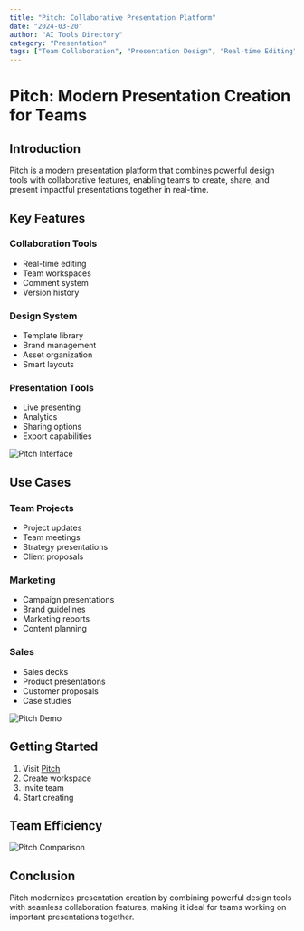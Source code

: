 ```yaml
---
title: "Pitch: Collaborative Presentation Platform"
date: "2024-03-20"
author: "AI Tools Directory"
category: "Presentation"
tags: ["Team Collaboration", "Presentation Design", "Real-time Editing"]
---
```


# Pitch: Modern Presentation Creation for Teams

## Introduction

Pitch is a modern presentation platform that combines powerful design tools with collaborative features, enabling teams to create, share, and present impactful presentations together in real-time.

## Key Features

### Collaboration Tools
- Real-time editing
- Team workspaces
- Comment system
- Version history

### Design System
- Template library
- Brand management
- Asset organization
- Smart layouts

### Presentation Tools
- Live presenting
- Analytics
- Sharing options
- Export capabilities

![Pitch Interface](/imgs/pitch/interface.jpg)

## Use Cases

### Team Projects
- Project updates
- Team meetings
- Strategy presentations
- Client proposals

### Marketing
- Campaign presentations
- Brand guidelines
- Marketing reports
- Content planning

### Sales
- Sales decks
- Product presentations
- Customer proposals
- Case studies

![Pitch Demo](/imgs/pitch/demo.jpg)

## Getting Started

1. Visit [Pitch](https://pitch.com)
2. Create workspace
3. Invite team
4. Start creating

## Team Efficiency

![Pitch Comparison](/imgs/pitch/comparison.jpg)

## Conclusion

Pitch modernizes presentation creation by combining powerful design tools with seamless collaboration features, making it ideal for teams working on important presentations together. 